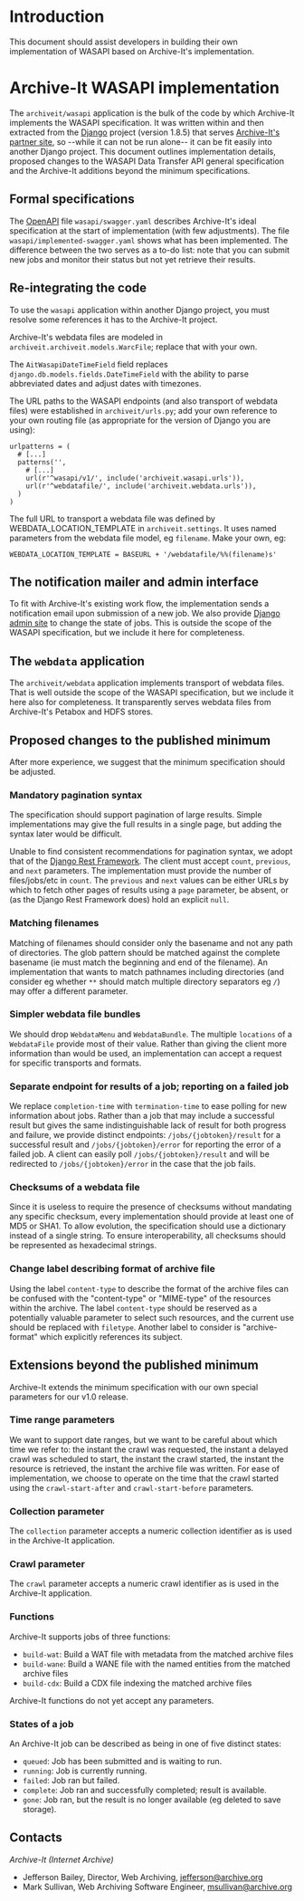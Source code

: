 # Introduction

This document should assist developers in building their own implementation of WASAPI based on Archive-It's implementation.

# Archive-It WASAPI implementation

The `archiveit/wasapi` application is the bulk of the code by which Archive-It implements the WASAPI specification.  It was written within and then extracted from the [Django](https://www.djangoproject.com/) project (version 1.8.5) that serves [Archive-It's partner site](https://partner.archive-it.org/), so --while it can not be run alone-- it can be fit easily into another Django project. This document outlines implementation details, proposed changes to the WASAPI Data Transfer API general specification and the Archive-It additions beyond the minimum specifications.


## Formal specifications

The [OpenAPI](https://www.openapis.org/) file `wasapi/swagger.yaml` describes Archive-It's ideal specification at the start of implementation (with few adjustments).  The file `wasapi/implemented-swagger.yaml` shows what has been implemented.  The difference between the two serves as a to-do list:  note that you can submit new jobs and monitor their status but not yet retrieve their results.


## Re-integrating the code

To use the `wasapi` application within another Django project, you must resolve some references it has to the Archive-It project.

Archive-It's webdata files are modeled in `archiveit.archiveit.models.WarcFile`; replace that with your own.

The `AitWasapiDateTimeField` field replaces `django.db.models.fields.DateTimeField` with the ability to parse abbreviated dates and adjust dates with timezones.

The URL paths to the WASAPI endpoints (and also transport of webdata files) were established in `archiveit/urls.py`; add your own reference to your own routing file (as appropriate for the version of Django you are using):

    urlpatterns = (
      # [...]
      patterns('',
        # [...]
        url(r'^wasapi/v1/', include('archiveit.wasapi.urls')),
        url(r'^webdatafile/', include('archiveit.webdata.urls')),
      )
    )

The full URL to transport a webdata file was defined by WEBDATA_LOCATION_TEMPLATE in `archiveit.settings`.  It uses named parameters from the webdata file model, eg `filename`.  Make your own, eg:

    WEBDATA_LOCATION_TEMPLATE = BASEURL + '/webdatafile/%%(filename)s'


## The notification mailer and admin interface

To fit with Archive-It's existing work flow, the implementation sends a notification email upon submission of a new job.  We also provide [Django admin site](https://docs.djangoproject.com/en/dev/ref/contrib/admin/) to change the state of jobs.  This is outside the scope of the WASAPI specification, but we include it here for completeness.

## The `webdata` application

The `archiveit/webdata` application implements transport of webdata files.  That is well outside the scope of the WASAPI specification, but we include it here also for completeness.  It transparently serves webdata files from Archive-It's Petabox and HDFS stores.


## Proposed changes to the published minimum

After more experience, we suggest that the minimum specification should be
adjusted.

### Mandatory pagination syntax

The specification should support pagination of large results.  Simple
implementations may give the full results in a single page, but adding the
syntax later would be difficult.

Unable to find consistent recommendations for pagination syntax, we adopt that
of the [Django Rest Framework](http://www.django-rest-framework.org/).  The
client must accept `count`, `previous`, and `next` parameters.  The
implementation must provide the number of files/jobs/etc in `count`.  The
`previous` and `next` values can be either URLs by which to fetch other pages
of results using a `page` parameter, be absent, or (as the Django Rest
Framework does) hold an explicit `null`.

### Matching filenames

Matching of filenames should consider only the basename and not any path of
directories.  The glob pattern should be matched against the complete basename
(ie must match the beginning and end of the filename).  An implementation that
wants to match pathnames including directories (and consider eg whether `**`
should match multiple directory separators eg `/`) may offer a different
parameter.

### Simpler webdata file bundles

We should drop `WebdataMenu` and `WebdataBundle`.  The multiple `locations` of
a `WebdataFile` provide most of their value.  Rather than giving the client
more information than would be used, an implementation can accept a request for
specific transports and formats.

### Separate endpoint for results of a job; reporting on a failed job

We replace `completion-time` with `termination-time` to ease polling for new
information about jobs.  Rather than a job that may include a successful result
but gives the same indistinguishable lack of result for both progress and
failure, we provide distinct endpoints:  `/jobs/{jobtoken}/result` for a
successful result and `/jobs/{jobtoken}/error` for reporting the error of a
failed job.  A client can easily poll `/jobs/{jobtoken}/result` and will be
redirected to `/jobs/{jobtoken}/error` in the case that the job fails.

### Checksums of a webdata file

Since it is useless to require the presence of checksums without mandating any
specific checksum, every implementation should provide at least one of MD5 or
SHA1.  To allow evolution, the specification should use a dictionary instead of
a single string.  To ensure interoperability, all checksums should be
represented as hexadecimal strings.

### Change label describing format of archive file

Using the label `content-type` to describe the format of the archive files can
be confused with the "content-type" or "MIME-type" of the resources within the
archive.  The label `content-type` should be reserved as a potentially valuable
parameter to select such resources, and the current use should be replaced with
`filetype`.  Another label to consider is "archive-format" which explicitly
references its subject.


## Extensions beyond the published minimum

Archive-It extends the minimum specification with our own special parameters for our v1.0 release.

### Time range parameters

We want to support date ranges, but we want to be careful about which time we
refer to:  the instant the crawl was requested, the instant a delayed crawl was
scheduled to start, the instant the crawl started, the instant the resource is
retrieved, the instant the archive file was written.  For ease of
implementation, we choose to operate on the time that the crawl started using
the `crawl-start-after` and `crawl-start-before` parameters.

### Collection parameter

The `collection` parameter accepts a numeric collection identifier as is used
in the Archive-It application.

### Crawl parameter

The `crawl` parameter accepts a numeric crawl identifier as is used in the
Archive-It application.

### Functions

Archive-It supports jobs of three functions:
- `build-wat`:  Build a WAT file with metadata from the matched archive files
- `build-wane`:  Build a WANE file with the named entities from the matched
  archive files
- `build-cdx`:  Build a CDX file indexing the matched archive files

Archive-It functions do not yet accept any parameters.

### States of a job

An Archive-It job can be described as being in one of five distinct states:
- `queued`:  Job has been submitted and is waiting to run.
- `running`:  Job is currently running.
- `failed`:  Job ran but failed.
- `complete`:  Job ran and successfully completed; result is available.
- `gone`:  Job ran, but the result is no longer available (eg deleted to save
  storage).

## Contacts

*Archive-It (Internet Archive)*
* Jefferson Bailey, Director, Web Archiving, jefferson@archive.org
* Mark Sullivan, Web Archiving Software Engineer, msullivan@archive.org
